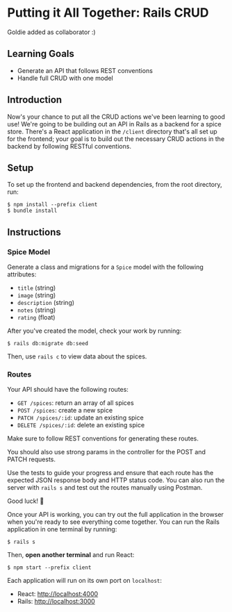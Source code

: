 # Putting it All Together: Rails CRUD
Goldie added as collaborator :)

## Learning Goals

- Generate an API that follows REST conventions
- Handle full CRUD with one model

## Introduction

Now's your chance to put all the CRUD actions we've been learning to good use!
We're going to be building out an API in Rails as a backend for a spice store.
There's a React application in the `/client` directory that's all set up for the
frontend; your goal is to build out the necessary CRUD actions in the backend by
following RESTful conventions.

## Setup

To set up the frontend and backend dependencies, from the root directory, run:

```console
$ npm install --prefix client
$ bundle install
```

## Instructions

### Spice Model

Generate a class and migrations for a `Spice` model with the following attributes:

- `title` (string)
- `image` (string)
- `description` (string)
- `notes` (string)
- `rating` (float)

After you've created the model, check your work by running:

```console
$ rails db:migrate db:seed
```

Then, use `rails c` to view data about the spices.

### Routes

Your API should have the following routes:

- `GET /spices`: return an array of all spices
- `POST /spices`: create a new spice
- `PATCH /spices/:id`: update an existing spice
- `DELETE /spices/:id`: delete an existing spice

Make sure to follow REST conventions for generating these routes.

You should also use strong params in the controller for the POST and PATCH
requests.

Use the tests to guide your progress and ensure that each route has the expected
JSON response body and HTTP status code. You can also run the server with
`rails s` and test out the routes manually using Postman.

Good luck! 💪

Once your API is working, you can try out the full application in the browser
when you're ready to see everything come together. You can run the Rails
application in one terminal by running:

```console
$ rails s
```

Then, **open another terminal** and run React:

```console
$ npm start --prefix client
```

Each application will run on its own port on `localhost`:

- React: [http://localhost:4000](http://localhost:4000)
- Rails: [http://localhost:3000](http://localhost:3000)
